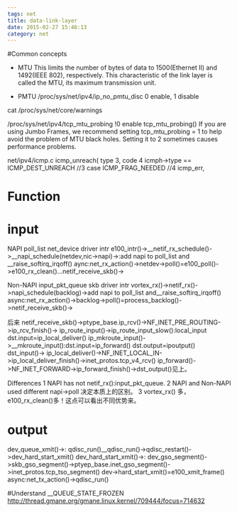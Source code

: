 ```yaml
---
tags: net
title: data-link-layer
date: 2015-02-27 15:46:13
category: net
---
```


#Common concepts
* MTU
This limits the number of bytes of data to 1500(Ethernet II) and 1492(IEEE 802), respectively. 
This characteristic of the link layer is called the MTU, its maximum transmission unit.

* PMTU
/proc/sys/net/ipv4/ip_no_pmtu_disc
0 enable, 1 disable

cat /proc/sys/net/core/warnings

/proc/sys/net/ipv4/tcp_mtu_probing
!0 enable tcp_mtu_probing()
If you are using Jumbo Frames, we recommend setting tcp_mtu_probing = 1 to 
help avoid the problem of MTU black holes. Setting it to 2 sometimes causes performance problems.

net/ipv4/icmp.c
icmp_unreach(
type 3, code 4
icmph->type == ICMP_DEST_UNREACH //3
case ICMP_FRAG_NEEDED //4
icmp_err,


Function
=========
input
======
NAPI poll_list net_device
driver intr e100_intr()->__netif_rx_schedule()->__napi_schedule(netdev,nic->napi)->:add napi to poll_list and __raise_softirq_irqoff()
aync:net_rx_action()->netdev->poll()=e100_poll()->e100_rx_clean()...netif_receive_skb()->

Non-NAPI input_pkt_queue skb
driver intr vortex_rx()->netif_rx()->napi_schedule(backlog)->add napi to poll_list and__raise_softirq_irqoff()
async:net_rx_action()->backlog->poll()=process_backlog()->netif_receive_skb()->

后来
netif_receive_skb()->ptype_base.ip_rcv()->NF_INET_PRE_ROUTING->ip_rcv_finish()->
ip_route_input()->ip_route_input_slow():local_input dst.input=ip_local_deliver()
					ip_mkroute_input()->__mkroute_input():dst.input=ip_forward() dst.output=ipoutput()
dst_input()->
ip_local_deliver()->NF_INET_LOCAL_IN->ip_local_deliver_finish()->inet_protos.tcp_v4_rcv()
ip_forward()->NF_INET_FORWARD->ip_forward_finish()->dst_output()见上。


Differences
1 NAPI has not  netif_rx():input_pkt_queue.
2 NAPI and Non-NAPI used different napi->poll 决定本质上的区别。
3 vortex_rx() 多，e100_rx_clean()多！这点可以看出不同优势来。


output
======
dev_queue_xmit()->:
qdisc_run()__qdisc_run()->qdisc_restart()->dev_hard_start_xmit()
dev_hard_start_xmit()->:
dev_gso_segment()->skb_gso_segment()->ptyep_base.inet_gso_segment()->inet_protos.tcp_tso_segment()
dev->hard_start_xmit()=e100_xmit_frame()
async:net_tx_action()->qdisc_run()


#Understand __QUEUE_STATE_FROZEN
http://thread.gmane.org/gmane.linux.kernel/709444/focus=714632
